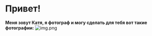 # Привет! 
**Меня зовут Катя, я фотограф и могу сделать для тебя вот такие фотографии:**
![img.png](img.png)
